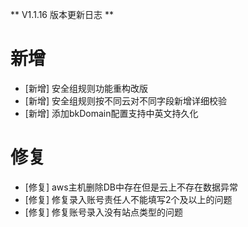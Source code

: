 ** V1.1.16 版本更新日志 **

# 新增
- [新增] 安全组规则功能重构改版
- [新增] 安全组规则按不同云对不同字段新增详细校验
- [新增] 添加bkDomain配置支持中英文持久化

# 修复
- [修复] aws主机删除DB中存在但是云上不存在数据异常
- [修复] 修复录入账号责任人不能填写2个及以上的问题
- [修复] 修复账号录入没有站点类型的问题
